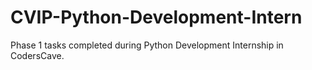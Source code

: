 # CVIP-Python-Development-Intern
Phase 1 tasks completed during Python Development Internship in CodersCave.
